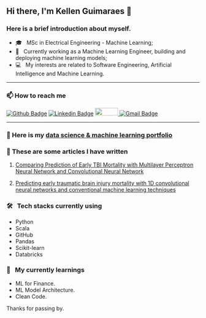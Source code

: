 
## Hi there, I'm Kellen Guimaraes 👋</h3>

### Here is a brief introduction about myself.

- 🎓 &nbsp; MSc in Electrical Engineering - Machine Learning;
- 🤔 &nbsp; Currently working as a Machine Learning Engineer, building and deploying machine learning models;
- 💻 &nbsp; My interests are related to Software Engineering, Artificial Intelligence and Machine Learning.

---

### 📫 How to reach me 
[![Github Badge](https://img.shields.io/badge/-Github-000?style=flat-square&logo=Github&logoColor=white)](https://github.com/guimaraeskellen)
[![Linkedin Badge](https://img.shields.io/badge/-LinkedIn-blue?style=flat-square&logo=Linkedin&logoColor=white)](https://www.linkedin.com/in/kellenguimaraes)
<a href="https://www.kaggle.com/guimaraeskellen">
  <img src="https://www.dataapplab.com/wp-content/uploads/2017/06/kaggle-logo-gray-300.png" width="60px" height="20px">
</a>
[![Gmail Badge](https://img.shields.io/badge/-Gmail-c14438?style=flat-square&logo=Gmail&logoColor=white)](mailto:kellen.adriely@gmail.com)

---

### :robot: Here is my [data science & machine learning portfolio](https://sites.google.com/view/kellenguimaraes/p%C3%A1gina-inicial) 

### :pencil: These are some articles I have written

1. [Comparing Prediction of Early TBI Mortality with Multilayer Perceptron Neural Network and Convolutional Neural Network](https://pubmed.ncbi.nlm.nih.gov/36085670/)

2. [Predicting early traumatic brain injury mortality with 1D convolutional neural networks and conventional machine learning techniques](https://www.sciencedirect.com/science/article/pii/S2352914822001289)

### 🛠 &nbsp; Tech stacks currently using
 - Python
 - Scala
 - GitHub
 - Pandas
 - Scikit-learn
 - Databricks
 

### 🌱 &nbsp; My currently learnings

- ML for Finance.
- ML Model Architecture.
- Clean Code.



Thanks for passing by.



